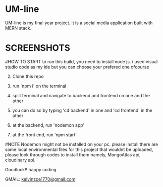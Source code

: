 # UM-line

UM-line is my final year project. it is a social media application built with MERN stack. 

# SCREENSHOTS



#HOW TO START
to run this build, you need to install node js. i used visual studio code as my ide but you can choose your prefered one ofcourse

2. Clone this repo

3. run 'npm i' on the terminal

4. split terminal and navigate to backend and frontend on one and the other

5. you can do so by typing 'cd backend' in one and 'cd frontend' in the other

6. at the backend, run 'nodemon app' 

7. at the front end, run 'npm start'


#NOTE
Nodemon might not be installed on your pc. please install
there are some local environmental files for this project that wouldnt be uploaded, please look through codes to install them
namely, MongoAtlas api, cloudinary api.

Goodluck!! happy coding

GMAIL: kelvinzoe1770@gmail.com
